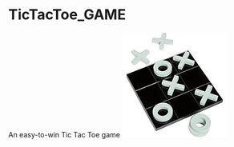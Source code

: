 # TicTacToe_GAME
An easy-to-win Tic Tac Toe game 
<img src="TicTacToe/images/main_img.jpg" alt="Tic Tac Toe">
